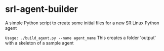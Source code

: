 # srl-agent-builder
A simple Python script to create some initial files for a new SR Linux Python agent

`
Usage: ./build_agent.py --name agent_name
`
This creates a folder 'output' with a skeleton of a sample agent
